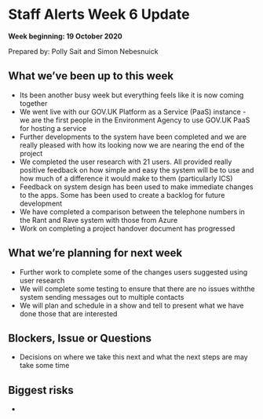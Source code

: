 # Staff Alerts Week 6 Update
**Week beginning: 19 October 2020** 

Prepared by: Polly Sait and Simon Nebesnuick

## What we’ve been up to​ this week​

* Its been another busy week but everything feels like it is now coming together
* We went live with our GOV.UK Platform as a Service (PaaS) instance - we are the first people in the Environment Agency to use GOV.UK PaaS for hosting a service
* Further developments to the system have been completed and we are really pleased with how its looking now we are nearing the end of the project
* We completed the user research with 21 users. All provided really positive feedback on how simple and easy the system will be to use and how much of a difference it would make to them (particularly ICS)
* Feedback on system design has been used to make immediate changes to the apps. Some has been used to create a backlog for future development
* We have completed a comparison between the telephone numbers in the Rant and Rave system with those from Azure
* Work on completing a project handover document has progressed 

## What we’re planning for ​next week

* Further work to complete some of the changes users suggested using user research 
* We will complete some testing to ensure that there are no issues withthe system sending messages out to multiple contacts
* We will plan and schedule in a show and tell to present what we have done those that are interested


## Blockers, Issue or Questions

* Decisions on where we take this next and what the next steps are may take some time

## Biggest risks

* 

